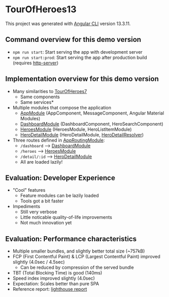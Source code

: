 # TourOfHeroes13

This project was generated with [Angular CLI](https://github.com/angular/angular-cli) version 13.3.11.

## Command overview for this demo version

- `npm run start`: Start serving the app with development server
- `npm run start:prod`: Start serving the app after production build (requires [http-server](https://www.npmjs.com/package/http-server))

## Implementation overview for this demo version

- Many similarities to [TourOfHeroes7](../TourOfHeroes7/README.md#implementation-overview-for-this-demo-version)
  - Same components
  - Same services\*
- Multiple modules that compose the application
  - [AppModule](./src/app/app.module.ts) (AppComponent, MessageComponent, Angular Material Modules)
  - [DashboardModule](./src/app/dashboard/dashboard.module.ts) (DashboardComponent, HeroSearchComponent)
  - [HeroesModule](./src/app/heroes/heroes.module.ts) (HeroesModule, HeroListItemModule)
  - [HeroDetailModule](./src/app/hero-detail/hero-detail.module.ts) (HeroDetailModule, [HeroDetailResolver](./src/app/hero-detail/hero-detail.resolver.ts))
- Three routes defined in [AppRoutingModule](./src/app/app-routing.module.ts):
  - `/dashboard` --> [DashboardModule](./src/app/dashboard/dashboard.module.ts)
  - `/heroes` --> [HeroesModule](./src/app/heroes/heroes.module.ts)
  - `/detail/:id` --> [HeroDetailModule](./src/app/hero-detail/hero-detail.module.ts)
  - All are loaded lazily!

## Evaluation: Developer Experience

- "Cool" features
  - Feature modules can be lazily loaded
  - Tools got a bit faster
- Impediments
  - Still very verbose
  - Little noticable quality-of-life improvements
  - Not much innovation yet

## Evaluation: Performance characteristics

- Multiple smaller bundles, and slightly better total size (~757kB)
- FCP (First Contentful Paint) & LCP (Largest Contentful Paint) improved slightly (4.0sec / 4.5sec)
  - Can be reduced by compression of the served bundle
- TBT (Total Blocking Time) is good (140ms)
- Speed index improved slightly (4.0sec)
- Expectation: Scales better than pure SPA
- Reference report: [lighthouse report](./lighthouse_reference_report.html)
